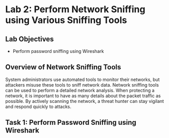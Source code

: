 # Lab 2: Perform Network Sniffing using Various Sniffing Tools

## Lab Objectives

* Perform password sniffing using Wireshark

## Overview of Network Sniffing Tools

System administrators use automated tools to monitor their networks, but attackers misuse these tools to sniff network data. Network sniffing tools can be used to perform a detailed network analysis. When protecting a network, it is important to have as many details about the packet traffic as possible. By actively scanning the network, a threat hunter can stay vigilant and respond quickly to attacks.

## Task 1: Perform Password Sniffing using Wireshark



